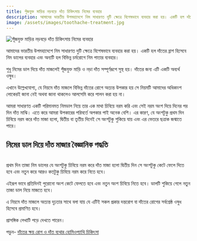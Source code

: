 ```yaml
---
title: পূঁজযুক্ত মাড়ির নড়বড়ে দাঁত চিকিৎসায় নিমের ব্যবহার
description: আমাদের ভারতীয় উপমহাদেশে নিম সাধারণত দুটি ক্ষেত্রে বিশেষভাবে ব্যবহার করা হয়। একটি হল দাঁতের ব্রাশ হিসেবে নিম ডালের ব্যবহার এবং অন্যটি হল বিভিন্ন চর্মরোগে নিম পাতার ব্যবহার।
image: /assets/images/toothache-treatment.jpg
---
```

![পূঁজযুক্ত মাড়ির নড়বড়ে দাঁত চিকিৎসায় নিমের ব্যবহার](/assets/images/toothache-treatment.jpg)

আমাদের ভারতীয় উপমহাদেশে নিম সাধারণত দুটি ক্ষেত্রে বিশেষভাবে ব্যবহার করা হয়। একটি হল দাঁতের ব্রাশ হিসেবে নিম ডালের ব্যবহার এবং অন্যটি হল বিভিন্ন চর্মরোগে নিম পাতার ব্যবহার।

শুধু নিমের ডাল দিয়ে দাঁত মাজলেই পূঁজযুক্ত মাড়ি ও নড়া দাঁত সম্পূর্ণরূপে সুস্থ হয়। দাঁতের জন্য এটি একটি অব্যর্থ ওষুধ।

এখানে উল্লেখযোগ্য, যে নিয়মে দাঁত মাজলে বিভিন্ন দাঁতের রোগে অত্যন্ত উপকার হয় সে নিয়মটি আমাদের অধিকাংশ লোকেরই জানা নেই অথবা জানা থাকলেও আলসেমি করে পালন করা হয় না।

আমরা সাধারণত একটি পরিমানমত নিমডাল নিয়ে তার এক মাথা চিবিয়ে নরম করি এবং সেই নরম অংশ দিয়ে দিনের পর দিন দাঁত মাঝি। এতে করে আমরা উপকারের পরিবর্তে অপকার পাই অনেক বেশি। এর কারণ, যে অংশটুকু প্রথম দিন চিবিয়ে নরম করে দাঁত মাজা হলো, দ্বিতীয় বা তৃতীয় দিনেই সে অংশটুকু শুকিয়ে যায় এবং এর ভেতরে ছত্রাক জন্মাতে পারে।

## নিমের ডাল দিয়ে দাঁত মাজার বৈজ্ঞানিক পদ্ধতি
<br>
প্রথম দিন তাজা নিম ডালের যে অংশটুকু চিবিয়ে নরম করে দাঁত মাজা হলো দ্বিতীয় দিন সে অংশটুকু কেটে ফেলে দিতে হবে এবং নতুন করে আরও কতটুকু চিবিয়ে নরম করে নিতে হবে।

এইরূপ ভাবে প্রতিদিনই পুরোনো অংশ কেটে ফেলতে হবে এবং নতুন অংশ চিবিয়ে নিতে হবে। ডালটি শুকিয়ে গেলে নতুন তাজা ডাল নিয়ে মাজতে হবে।

এ নিয়মে দাঁত মাজলে অত্যন্ত দৃঢ়তার সাথে বলা যায় যে এটিই সকল প্রকার দন্তরোগ বা দাঁতের রোগের সর্বশ্রেষ্ঠ ওষুধ হিসেবে প্রমাণিত হবে।

প্রাসঙ্গিক লেখাটি পড়ে দেখতে পারেন।

পড়ুন- <a href="https://althealthcare.info/articles/homeopathy-treatment-of-dental-pain">দাঁতের ক্ষয় রোগ ও দাঁত ব্যথার হোমিওপ্যাথি চিকিৎসা</a>